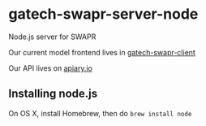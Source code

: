 # gatech-swapr-server-node
Node.js server for SWAPR

Our current model frontend lives in [gatech-swapr-client](https://github.gatech.edu/sdouglas6/gatech-swapr-client)

Our API lives on [apiary.io](http://docs.swaprapi.apiary.io/#)

## Installing node.js
On OS X, install Homebrew, then do
`brew install node`